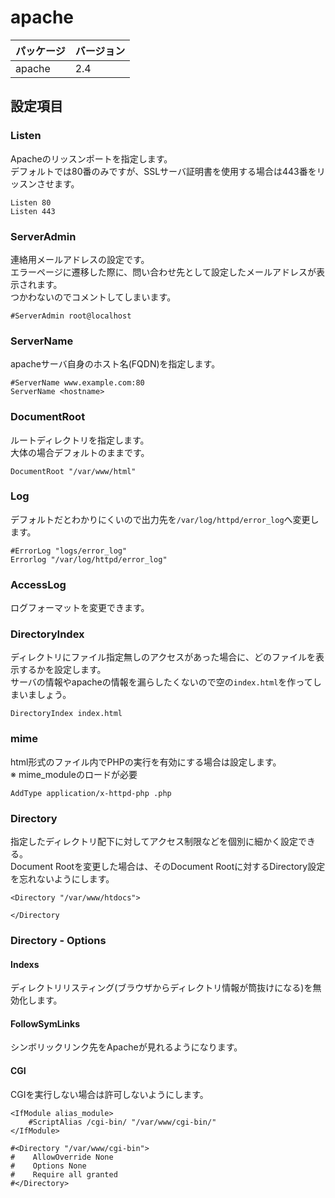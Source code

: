 # apache
|パッケージ|バージョン|
|:---|:---|
|apache|2.4|

## 設定項目
### Listen
Apacheのリッスンポートを指定します。  
デフォルトでは80番のみですが、SSLサーバ証明書を使用する場合は443番をリッスンさせます。
```
Listen 80
Listen 443
```
### ServerAdmin
連絡用メールアドレスの設定です。  
エラーページに遷移した際に、問い合わせ先として設定したメールアドレスが表示されます。  
つかわないのでコメントしてしまいます。
```
#ServerAdmin root@localhost
```
### ServerName
apacheサーバ自身のホスト名(FQDN)を指定します。
```
#ServerName www.example.com:80
ServerName <hostname>
```
### DocumentRoot
ルートディレクトリを指定します。  
大体の場合デフォルトのままです。
```
DocumentRoot "/var/www/html"
```
### Log
デフォルトだとわかりにくいので出力先を`/var/log/httpd/error_log`へ変更します。
```
#ErrorLog "logs/error_log"
Errorlog "/var/log/httpd/error_log"
```
### AccessLog
ログフォーマットを変更できます。
### DirectoryIndex
ディレクトリにファイル指定無しのアクセスがあった場合に、どのファイルを表示するかを設定します。  
サーバの情報やapacheの情報を漏らしたくないので空の`index.html`を作ってしまいましょう。
```
DirectoryIndex index.html
```
### mime
html形式のファイル内でPHPの実行を有効にする場合は設定します。  
※ mime_moduleのロードが必要
```
AddType application/x-httpd-php .php
```
### Directory
指定したディレクトリ配下に対してアクセス制限などを個別に細かく設定できる。  
Document Rootを変更した場合は、そのDocument Rootに対するDirectory設定を忘れないようにします。
```
<Directory "/var/www/htdocs">

</Directory
```
### Directory - Options
#### Indexs
ディレクトリリスティング(ブラウザからディレクトリ情報が筒抜けになる)を無効化します。
#### FollowSymLinks
シンボリックリンク先をApacheが見れるようになります。
#### CGI
CGIを実行しない場合は許可しないようにします。
```
<IfModule alias_module>
    #ScriptAlias /cgi-bin/ "/var/www/cgi-bin/"
</IfModule>

#<Directory "/var/www/cgi-bin">
#    AllowOverride None
#    Options None
#    Require all granted
#</Directory>
```
